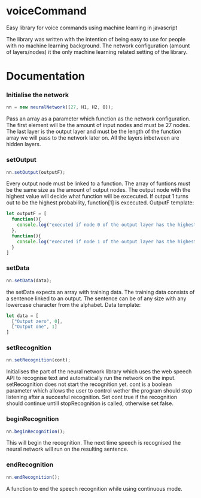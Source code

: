 # voiceCommand
Easy library for voice commands using machine learning in javascript

The library was written with the intention of being easy to use for people with no machine learning background. The network configuration (amount of layers/nodes) it the only machine learning related setting of the library. 

<h1> Documentation </h1>

<h3> Initialise the network </h3> 

```javascript
nn = new neuralNetwork([27, H1, H2, O]);
```
Pass an array as a parameter which function as the network configuration. The first element will be the amount of input nodes and must be 27 nodes. The last layer is the output layer and must be the length of the function array we will pass to the network later on. All the layers inbetween are hidden layers. 


<h3> setOutput</h3>

```javascript
nn.setOutput(outputF);
```
Every output node must be linked to a function. The array of funtions must be the same size as the amount of output nodes. The output node with the highest value will decide what function will be excecuted. If output 1 turns out to be the highest probability, function[1] is excecuted. 
OutputF template:

```javascript
let outputF = [
  function(){
    console.log("executed if node 0 of the output layer has the highest value")
  },
  function(){
    console.log("executed if node 1 of the output layer has the highest value")
  }
]
```

<h3> setData </h3>

```javascript
nn.setData(data);
```
the setData expects an array with training data. The training data consists of a sentence linked to an output. The sentence can be of any size with any lowercase character from the alphabet. 
Data template:

```javascript
let data = [
  ["Output zero", 0],
  ["Output one", 1]
]
```

<h3> setRecognition </h3> 
 
```javascript
nn.setRecognition(cont);
```
Initialises the part of the neural network library which uses the web speech API to recognise text and automatically run the network on the input. setRecognition does not start the recognition yet. cont is a boolean parameter which allows the user to control wether the program should stop listening after a succesful recognition. Set cont true if the recognition should continue untill stopRecognition is called, otherwise set false. 

<h3> beginRecognition </h3> 

```javascript
nn.beginRecognition();
```
This will begin the recognition. The next time speech is recognised the neural network will run on the resulting sentence. 

<h3> endRecognition </h3>

```javascript
nn.endRecognition();
```
A function to end the speech recognition while using continuous mode. 
